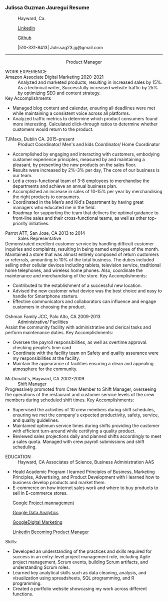 <h3 id="custom-id"> Julissa Guzman Jauregui Resume</h3>
 <!doctype html>
<dd>Hayward, Ca. <p><a href="https://"https://www.linkedin.com/in/julissa-guzman-jauregui?lipi=urn%3Ali%3Apage%3Ad_flagship3_profile_view_base_contact_details%3BnzLcfUWeQqWFBgVaAJn2%2Fw%3D%3D hreflang="LinkedIn" type="text/html"> Linkedin </a></p><p><a href="https://"www.github.com/Julissa23 hreflang="Github"type="text/html"> Github </a></p> |510-331-8413| Julissag23.jg@gmail.com </dd>
<hr/>
<p style="text-align: center;">Product Manager</p>
<d1>
<dt>WORK EXPERIENCE </dt>
Amazon Associate Digital Marketing 2020-2021 
<dd>Analyzed and marketed products, resulting in increased sales by 15%. As a technical writer, Successfully increased website traffic by 25% by optimizing SEO and content strategy.</dd>
<dt>Key Accomplishments</dt>
<ul>
<li> Managed blog content and calendar, ensuring all deadlines were met while maintaining a consistent voice across all platforms.</li>
<li>Analyzed traffic metrics to determine which product consumers found more interesting. Calculated click-through ratios to determine whether customers would return to the product.</li>
</ul>
TJMaxx, Dublin CA. 2015-present
<dd>Product  Coordinator/ Men's and kids Coordinator/ Home Coordinator</dd> 
<ul>
<li>Accomplished by engaging and interacting with customers, embodying customer experience principles, measured by and maintaining a pleasant, by presenting the new products on the sales floor.</li> <li> Results were increased by 2%-3% per day, The core of our business is our team.</li> <li> Led a cross-functional team of 3-8 employees to merchandise the departments and achieve an annual business plan.</li>
<li>Accomplished an increase in sales of 10-15%  per year by merchandising the right products to consumers.</il> <li> Coordinated in the Men’s and Kid's Department by having great managers who educated me in the field.</li>
<li>Roadmap for supporting the team that delivers the optimal guidance to front-line sales and their cross-functional teams, as well as other top-priority initiatives. </li>
</ul>
Parrot ATT, San Jose, CA 2013 to 2014 
<dd>Sales Representative </dd>
Demonstrated excellent customer service by handling difficult customer inquiries and complaints, resulting in being named employee of the month. Maintained a store that was almost entirely composed of return customers or referrals, amounting to 10% of the total business. The duties included selling other cellular devices including tablets, television service, traditional home telephones, and wireless home phones. Also, coordinate the maintenance and merchandising of the store. 
Key Accomplishments: 
<ul>
 <li>Contributed to the establishment of a successful new location.</li> 
 <li>Advised the new customer what device was the best choice and easy to handle for Smartphone starters. </li>
 <li>Effective communicators and collaborators can influence and engage customers in choosing the product.</li>
 </ul>
Oshman Family JCC, Palo Alto, CA 2009-2013	      
<dd>Administrative/ Facilities</dd>
Assist the community facility with administrative and clerical tasks and perform maintenance duties.
Key Accomplishments:
<ul>
<li>Oversee the payroll responsibilities, as well as overtime approval. checking people's time card</li>
<li>Coordinate with the facility team on Safety and quality assurance were my responsibilities at the facility.</li>
<li>Maintain the appearance of facilities ensuring a clean and appealing atmosphere for the community.</li>
</ul>
 McDonald's, Hayward, CA 2002-2009 
<dd>Shift Manager </dd>
Progressively promoted from Crew Member to Shift Manager, overseeing the operations of the restaurant and customer service levels of the crew members during scheduled shift times. 
Key Accomplishments: 
<ul>
<li>Supervised the activities of 10 crew members during shift schedules, ensuring we met the company's expected productivity, safety, service, and quality guidelines.</li>  <li>Maintained optimum service times during shifts providing the customer with efficient turn-around while certifying a quality product.</li> 
<li>Reviewed sales projections daily and planned shifts accordingly to meet a sales quota. Managed with crew payroll submissions and shift scheduling. </li>
</ul>

<dt>EDUCATION </dt>
<dd>Hayward, CA Associates of Science, Business Administration AAS</dd>
<ul>
<li>Heald Academic Program I learned Principles of Business, Marketing Principles, Advertising, and Product Development with I learned how to business develop products and market them. </li>
<li>E-commerce on how internet sales work and where to buy products to sell in E-commerce stores.</li>
</ul>
<ul>

[Google Project mannagement](https://github.com/Julissa23/Resume/files/10034782/Coursera.project.mannagement.pdf)
 
[Google Data Analytics](https://github.com/Julissa23/Resume/files/10034792/Google.Data.Analytics.Julissa.pdf)

[GoogleDigital Marketing](https://github.com/Julissa23/Resume/files/10034799/GoogleDigitalMarketing.pdf)

[Linkedin Becoming Product Manager](https://github.com/Julissa23/Resume/files/10034804/Becoming.a.Product.Manager.pdf)
</ul>

<dt>Skills: </dt>

<ul>
<li>Developed an understanding of the practices and skills required for success in an entry-level project management role, including Agile project management, Scrum events, building Scrum artifacts, and understanding Scrum roles.</li>
<li>Learned key analytical skills such as data cleaning, analysis, and visualization using spreadsheets, SQL programming, and R programming.</li>
<li>Created a portfolio website showcasing my work across different functions.</li>
</ul>
